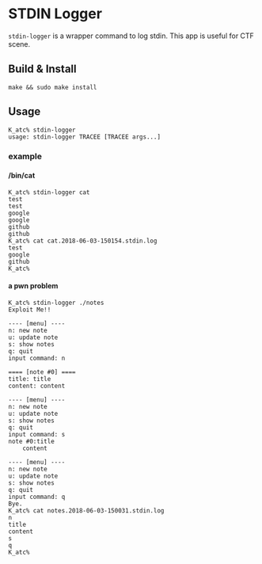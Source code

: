 STDIN Logger
====

`stdin-logger` is a wrapper command to log stdin. This app is useful for CTF scene.


Build & Install
----
```
make && sudo make install
```

Usage
----
```
K_atc% stdin-logger 
usage: stdin-logger TRACEE [TRACEE args...]
```

### example
#### /bin/cat
```
K_atc% stdin-logger cat
test
test
google
google
github
github
K_atc% cat cat.2018-06-03-150154.stdin.log 
test
google
github
K_atc% 
```

#### a pwn problem
```
K_atc% stdin-logger ./notes
Exploit Me!!

---- [menu] ----
n: new note
u: update note
s: show notes
q: quit
input command: n

==== [note #0] ====
title: title
content: content

---- [menu] ----
n: new note
u: update note
s: show notes
q: quit
input command: s
note #0:title
    content

---- [menu] ----
n: new note
u: update note
s: show notes
q: quit
input command: q
Bye.
K_atc% cat notes.2018-06-03-150031.stdin.log 
n
title
content
s
q
K_atc% 
```